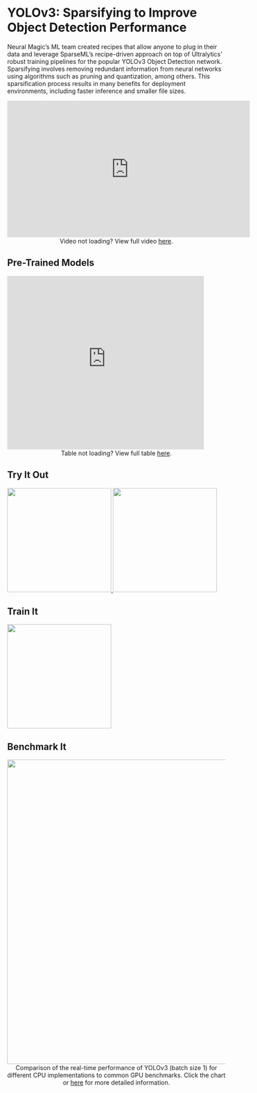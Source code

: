 <!--
Copyright (c) 2021 - present / Neuralmagic, Inc. All Rights Reserved.

Licensed under the Apache License, Version 2.0 (the "License");
you may not use this file except in compliance with the License.
You may obtain a copy of the License at

   http://www.apache.org/licenses/LICENSE-2.0

Unless required by applicable law or agreed to in writing,
software distributed under the License is distributed on an "AS IS" BASIS,
WITHOUT WARRANTIES OR CONDITIONS OF ANY KIND, either express or implied.
See the License for the specific language governing permissions and
limitations under the License.
-->

# YOLOv3: Sparsifying to Improve Object Detection Performance

Neural Magic’s ML team created recipes that allow anyone to plug in their data and leverage SparseML’s recipe-driven approach on top of Ultralytics’ robust training pipelines for the popular YOLOv3 Object Detection network. 
Sparsifying involves removing redundant information from neural networks using algorithms such as pruning and quantization, among others. 
This sparsification process results in many benefits for deployment environments, including faster inference and smaller file sizes.

<div style="display: flex; flex-direction: column; width: auto;">
    <iframe width="560" height="315" src="https://www.youtube.com/embed/o5qIYs47MPw" title="YouTube video player" frameborder="0" allow="accelerometer; autoplay; clipboard-write; encrypted-media; gyroscope; picture-in-picture" allowfullscreen></iframe>
    <div style="align-self: center; justify-self: center; text-align: center;">
        Video not loading? View full video <a href="https://youtu.be/o5qIYs47MPw">here</a>.
    </div>
</div>

## Pre-Trained Models

<div style="display: flex; flex-direction: column; width: auto;">
    <iframe width="1024px" height="400px" style="max-width: 90%;" src="https://sparsezoo.neuralmagic.com/tables/models/cv/detection?repo=ultralytics" title="SparseZoo Available Models" frameborder="0" ></iframe>
    <div style="align-self: center; justify-self: center; text-align: center;">
        Table not loading? View full table <a href="https://sparsezoo.neuralmagic.com/tables/models/cv/detection?repo=ultralytics">here</a>.
    </div>
</div>

## Try It Out

<p>
    <a href="https://github.com/neuralmagic/deepsparse/tree/main/examples/ultralytics-yolov3#annotation-example">
        <img src="https://docs.neuralmagic.com/docs/source/model-pages/images/icon-example-application.png" height="240px" />
    </a>
    <a href="https://github.com/neuralmagic/deepsparse/tree/main/examples/ultralytics-yolov3#example-yolo-deepsparse-flask-server">
        <img src="https://docs.neuralmagic.com/docs/source/model-pages/images/icon-example-deployment.png" height="240px" />
    </a>
</p>

## Train It

<p>
    <a href="https://github.com/neuralmagic/sparseml/blob/main/integrations/ultralytics-yolov3/tutorials/sparsifying_yolov3_using_recipes.md">
        <img src="https://docs.neuralmagic.com/docs/source/model-pages/images/icon-train-apply-recipe.png" height="240px" />
    </a>
</p>

## Benchmark It

<div style="display: flex; flex-direction: column; width: auto;">
    <a href="https://github.com/neuralmagic/deepsparse/tree/main/examples/ultralytics-yolov3#annotation-example">
        <img src="https://docs.neuralmagic.com/docs/source/model-pages/charts/cv-detection-yolov3-bs1.png" height="702px" />
    </a>
    <div style="align-self: center; justify-self: center; text-align: center;">
        Comparison of the real-time performance of YOLOv3 (batch size 1) for different CPU implementations to common GPU benchmarks. 
        Click the chart or <a href="https://neuralmagic.com/blog/benchmark-yolov3-on-cpus-with-deepsparse/">here</a> for more detailed information.
    </div>
</div>
